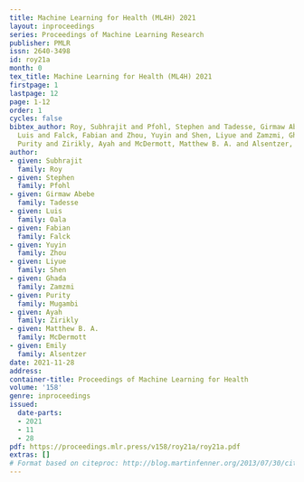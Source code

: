 ```yaml
---
title: Machine Learning for Health (ML4H) 2021
layout: inproceedings
series: Proceedings of Machine Learning Research
publisher: PMLR
issn: 2640-3498
id: roy21a
month: 0
tex_title: Machine Learning for Health (ML4H) 2021
firstpage: 1
lastpage: 12
page: 1-12
order: 1
cycles: false
bibtex_author: Roy, Subhrajit and Pfohl, Stephen and Tadesse, Girmaw Abebe and Oala,
  Luis and Falck, Fabian and Zhou, Yuyin and Shen, Liyue and Zamzmi, Ghada and Mugambi,
  Purity and Zirikly, Ayah and McDermott, Matthew B. A. and Alsentzer, Emily
author:
- given: Subhrajit
  family: Roy
- given: Stephen
  family: Pfohl
- given: Girmaw Abebe
  family: Tadesse
- given: Luis
  family: Oala
- given: Fabian
  family: Falck
- given: Yuyin
  family: Zhou
- given: Liyue
  family: Shen
- given: Ghada
  family: Zamzmi
- given: Purity
  family: Mugambi
- given: Ayah
  family: Zirikly
- given: Matthew B. A.
  family: McDermott
- given: Emily
  family: Alsentzer
date: 2021-11-28
address:
container-title: Proceedings of Machine Learning for Health
volume: '158'
genre: inproceedings
issued:
  date-parts:
  - 2021
  - 11
  - 28
pdf: https://proceedings.mlr.press/v158/roy21a/roy21a.pdf
extras: []
# Format based on citeproc: http://blog.martinfenner.org/2013/07/30/citeproc-yaml-for-bibliographies/
---
```

